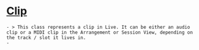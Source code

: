 # [Clip](https://docs.cycling74.com/legacy/max8/vignettes/live_object_model)
	- > This class represents a clip in Live. It can be either an audio clip or a MIDI clip in the Arrangement or Session View, depending on the track / slot it lives in.
	-